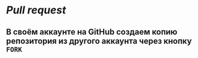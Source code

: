 # *Pull request*

## В своём аккаунте на GitHub создаем копию репозитория из другого аккаунта через кнопку `FORK`
